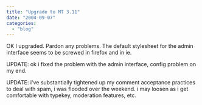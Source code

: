 ```yaml
---
title: "Upgrade to MT 3.11"
date: "2004-09-07"
categories: 
  - "blog"
---
```


OK I upgraded. Pardon any problems. The default stylesheet for the admin interface seems to be screwed in firefox and in ie.

UPDATE: ok i fixed the problem with the admin interface, config problem on my end.

UPDATE: i've substantially tightened up my comment acceptance practices to deal with spam, i was flooded over the weekend. i may loosen as i get comfortable with typekey, moderation features, etc.

